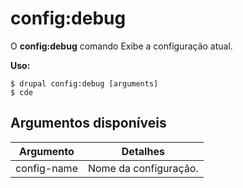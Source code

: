# config:debug
O **config:debug** comando Exibe a configuração atual.

**Uso:**
```
$ drupal config:debug [arguments] 
$ cde  
```

## Argumentos disponíveis
Argumento | Detalhes
---------|-------------
config-name | Nome da configuração.
